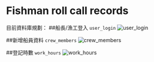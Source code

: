 # Fishman roll call records
目前資料庫規劃：
##船長/漁工登入 `user_login`
![user_login](https://github.com/user-attachments/assets/c52efd12-3191-4470-8b03-0df023cc067e)

##新增船員資料 `crew_members`
![crew_members](https://github.com/user-attachments/assets/99394001-1202-40d4-a95c-f75f9795c7c6)

##登記時數 `work_hours`
![work_hours](https://github.com/user-attachments/assets/6abfca83-33dc-41af-8798-152a7ce606e5)

